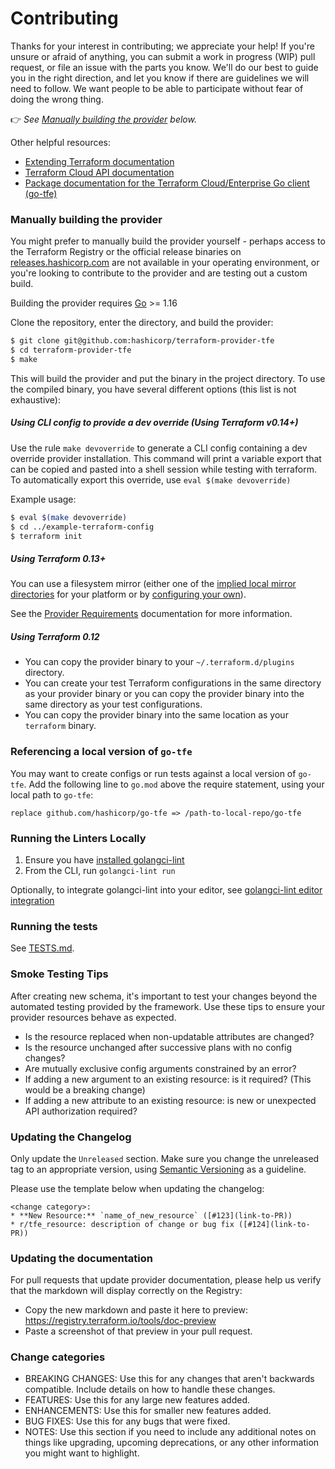 # Contributing

Thanks for your interest in contributing; we appreciate your help! If you're unsure or afraid of anything, you can
submit a work in progress (WIP) pull request, or file an issue with the parts you know. We'll do our best to guide you
in the right direction, and let you know if there are guidelines we will need to follow. We want people to be able to
participate without fear of doing the wrong thing.

👉 _See [Manually building the provider](#manually-building-the-provider) below._

Other helpful resources:

* [Extending Terraform documentation](https://www.terraform.io/docs/extend/index.html)
* [Terraform Cloud API documentation](https://www.terraform.io/docs/cloud/api/index.html)
* [Package documentation for the Terraform Cloud/Enterprise Go client (go-tfe)](https://pkg.go.dev/github.com/hashicorp/go-tfe)

### Manually building the provider

You might prefer to manually build the provider yourself - perhaps access to the Terraform Registry or the official
release binaries on [releases.hashicorp.com](https://releases.hashicorp.com/terraform-provider-tfe/) are not available
in your operating environment, or you're looking to contribute to the provider and are testing out a custom build.

Building the provider requires [Go](https://golang.org/doc/install) >= 1.16

Clone the repository, enter the directory, and build the provider:

```sh
$ git clone git@github.com:hashicorp/terraform-provider-tfe
$ cd terraform-provider-tfe
$ make
```

This will build the provider and put the binary in the project directory. To use the compiled binary, you have several different options (this list is not exhaustive):

##### Using CLI config to provide a dev override (Using Terraform v0.14+)

Use the rule `make devoverride` to generate a CLI config containing a dev override provider installation. This command will print a variable export that can be copied and pasted into a shell session while testing with terraform. To automatically export this override, use `eval $(make devoverride)`

Example usage:

```sh
$ eval $(make devoverride)
$ cd ../example-terraform-config
$ terraform init
```

##### Using Terraform 0.13+

You can use a filesystem mirror (either one of the [implied local mirror directories](https://www.terraform.io/docs/commands/cli-config.html#implied-local-mirror-directories) for your platform
or by [configuring your own](https://www.terraform.io/docs/commands/cli-config.html#explicit-installation-method-configuration)).

See the [Provider Requirements](https://www.terraform.io/docs/configuration/provider-requirements.html) documentation for more information.

##### Using Terraform 0.12

* You can copy the provider binary to your `~/.terraform.d/plugins` directory.
* You can create your test Terraform configurations in the same directory as your provider binary or you can copy the provider binary into the same directory as your test configurations.
* You can copy the provider binary into the same location as your `terraform` binary.

### Referencing a local version of `go-tfe`

You may want to create configs or run tests against a local version of `go-tfe`. Add the following line to `go.mod` above the require statement, using your local path to `go-tfe`:

```
replace github.com/hashicorp/go-tfe => /path-to-local-repo/go-tfe
```

### Running the Linters Locally

1. Ensure you have [installed golangci-lint](https://golangci-lint.run/usage/install/#local-installation)
2. From the CLI, run `golangci-lint run`

Optionally, to integrate golangci-lint into your editor, see [golangci-lint editor integration](https://golangci-lint.run/usage/integrations/)

### Running the tests

See [TESTS.md](https://github.com/hashicorp/terraform-provider-tfe/tree/main/TESTS.md).

### Smoke Testing Tips

After creating new schema, it's important to test your changes beyond the automated testing provided by the framework. Use these tips to ensure your provider resources behave as expected.

- Is the resource replaced when non-updatable attributes are changed?
- Is the resource unchanged after successive plans with no config changes?
- Are mutually exclusive config arguments constrained by an error?
- If adding a new argument to an existing resource: is it required? (This would be a breaking change)
- If adding a new attribute to an existing resource: is new or unexpected API authorization required?

### Updating the Changelog

Only update the `Unreleased` section. Make sure you change the unreleased tag to an appropriate version, using [Semantic Versioning](https://semver.org/) as a guideline.

Please use the template below when updating the changelog:
```
<change category>:
* **New Resource:** `name_of_new_resource` ([#123](link-to-PR))
* r/tfe_resource: description of change or bug fix ([#124](link-to-PR))
```

### Updating the documentation

For pull requests that update provider documentation, please help us verify that the
markdown will display correctly on the Registry:

- Copy the new markdown and paste it here to preview: https://registry.terraform.io/tools/doc-preview
- Paste a screenshot of that preview in your pull request.

### Change categories

- BREAKING CHANGES: Use this for any changes that aren't backwards compatible. Include details on how to handle these changes.
- FEATURES: Use this for any large new features added.
- ENHANCEMENTS: Use this for smaller new features added.
- BUG FIXES: Use this for any bugs that were fixed.
- NOTES: Use this section if you need to include any additional notes on things like upgrading, upcoming deprecations, or any other information you might want to highlight.
